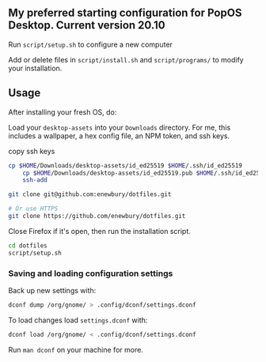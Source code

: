 ## My preferred starting configuration for PopOS Desktop. Current version 20.10 

Run `script/setup.sh` to configure a new computer

Add or delete files in `script/install.sh` and `script/programs/` to modify your installation.

## Usage

After installing your fresh OS, do:

Load your `desktop-assets` into your `Downloads` directory.  For me, this includes a wallpaper, a hex config file, an NPM token, and ssh keys.

copy ssh keys

```sh
cp $HOME/Downloads/desktop-assets/id_ed25519 $HOME/.ssh/id_ed25519
    cp $HOME/Downloads/desktop-assets/id_ed25519.pub $HOME/.ssh/id_ed25519.pub
    ssh-add
```

```sh
git clone git@github.com:enewbury/dotfiles.git

# Or use HTTPS
git clone https://github.com/enewbury/dotfiles.git
```

Close Firefox if it's open, then run the installation script.

```sh
cd dotfiles
script/setup.sh
```

### Saving and loading configuration settings



Back up new settings with:

```sh
dconf dump /org/gnome/ > .config/dconf/settings.dconf
```

To load changes load `settings.dconf` with:

```sh
dconf load /org/gnome/ < .config/dconf/settings.dconf
```

Run `man dconf` on your machine for more.
